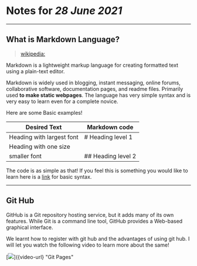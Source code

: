 # Notes for _28 June 2021_

***

## What is Markdown Language?  

>[wikipedia:](https://en.wikipedia.org/wiki/Markdown) 

Markdown is a lightweight markup language for creating formatted text using a plain-text editor.  

Markdown is widely used in blogging, instant messaging, online forums, collaborative software, documentation pages, and readme files. Primarily used **to make static webpages**.
The language has very simple syntax and is very easy to learn even for a complete novice. 

Here are some Basic examples!

| Desired Text              | Markdown code        |
| --------------------------| ---------------------|
| Heading with largest font | # Heading level 1    |
| Heading with one size   
| smaller font              | ## Heading level 2   |

The code is as simple as that! If you feel this is something you would like to learn here is a [link](https://www.markdownguide.org/basic-syntax/) for basic syntax. 


***

## Git Hub

GitHub is a Git repository hosting service, but it adds many of its own features. While Git is a command line tool, GitHub provides a Web-based graphical interface. 

We learnt how to register with git hub and the advantages of using git hub. I will let you watch the following video to learn more about the same!

[![]({image-url})]({video-url} "Git Pages"
